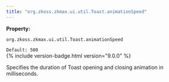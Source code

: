 ```yaml
---
title: "org.zkoss.zkmax.ui.util.Toast.animationSpeed"
---
```


**Property:**

`org.zkoss.zkmax.ui.util.Toast.animationSpeed`

`Default: 500`  
{% include version-badge.html version="9.0.0" %}

Specifies the duration of Toast opening and closing animation in milliseconds.
